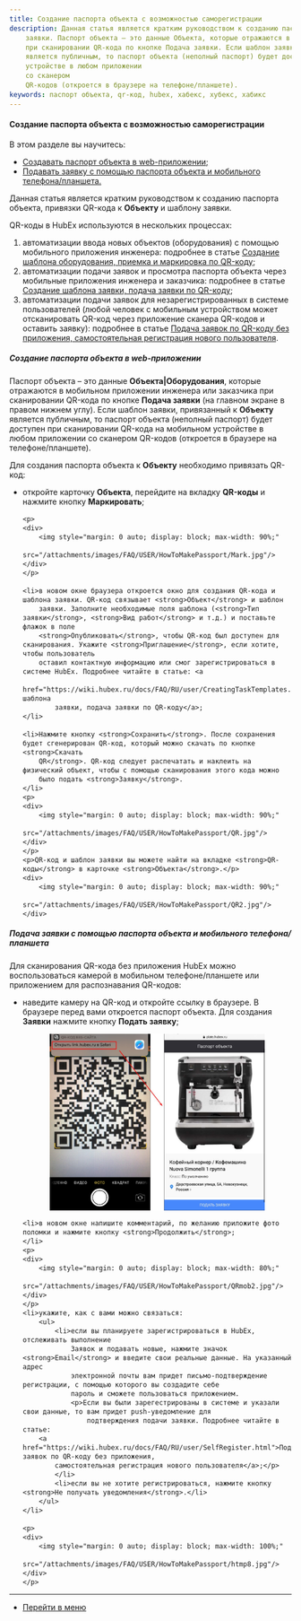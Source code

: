 ```yaml
---
title: Создание паспорта объекта с возможностью саморегистрации
description: Данная статья является кратким руководством к созданию паспорта объекта, привязки QR-кода к Объекту и шаблону
    заявки. Паспорт объекта – это данные Объекта, которые отражаются в мобильном приложении инженера или заказчика
    при сканировании QR-кода по кнопке Подача заявки. Если шаблон заявки, привязанный к Объекту
    является публичным, то паспорт объекта (неполный паспорт) будет доступен при сканировании QR-кода на мобильном
    устройстве в любом приложении
    со сканером
    QR-кодов (откроется в браузере на телефоне/планшете).
keywords: паспорт объекта, qr-код, hubex, хабекс, хубекс, хабикс
---
```



#### Создание паспорта объекта с возможностью саморегистрации
В этом разделе вы научитесь:
<html>
<meta charset="utf-8">
<ul>
    <li><a href="#pasweb">Создавать паспорт объекта в web-приложении;</a></li>
    <li><a href="#pasmob">Подавать заявку с помощью паспорта объекта и мобильного телефона/планшета.</a></li>
</ul>
</html>

<body>
<p>Данная статья является кратким руководством к созданию паспорта объекта, привязки QR-кода к <strong>Объекту</strong> и шаблону
    заявки. </p>
<p>QR-коды в HubEx используются в нескольких процессах:</p>
<ol>
    <li>автоматизации ввода новых объектов (оборудования) с помощью мобильного приложения инженера: подробнее в статье
        <a href="https://wiki.hubex.ru/docs/FAQ/RU/user/CreatingObjTemplates.html">Создание шаблона оборудования,
            приемка и маркировка по QR-коду</a>;
    </li>
    <li>автоматизации подачи заявок и просмотра паспорта объекта через мобильные приложения инженера и заказчика:
        подробнее в статье <a href="https://wiki.hubex.ru/docs/FAQ/RU/user/CreatingTaskTemplates.html">Создание шаблона
            заявки, подача заявки по QR-коду</a>;
    </li>
    <li>автоматизации подачи заявок для незарегистрированных в системе пользователей (любой человек с мобильным
        устройством может отсканировать QR-код через приложение сканера QR-кодов и оставить заявку): подробнее в статье
        <a href="https://wiki.hubex.ru/docs/FAQ/RU/user/SelfRegister.html">Подача заявок по QR-коду без приложения,
            самостоятельная регистрация нового пользователя</a>.
    </li>
</ol>


<h5 id="pasweb">Создание паспорта объекта в web-приложении</h5>
<p>Паспорт объекта – это данные <strong>Объекта|Оборудования</strong>, которые отражаются в мобильном приложении
    инженера или заказчика
    при
    сканировании QR-кода по кнопке <strong>Подача заявки</strong> (на главном экране в правом нижнем углу). Если шаблон
    заявки, привязанный к <strong>Объекту</strong>
    является публичным, то паспорт объекта (неполный паспорт) будет доступен при сканировании QR-кода на мобильном
    устройстве в любом приложении
    со сканером
    QR-кодов (откроется в браузере на телефоне/планшете).
</p>

<p>Для создания паспорта объекта к <strong>Объекту</strong> необходимо привязать QR-код:</p>

<ul>
    <li>откройте карточку <strong>Объекта</strong>, перейдите на вкладку <strong>QR-коды</strong> и нажмите кнопку <strong>Маркировать</strong>;</li>

    <p>
    <div>
        <img style="margin: 0 auto; display: block; max-width: 90%;"
             src="/attachments/images/FAQ/USER/HowToMakePassport/Mark.jpg"/>
    </div>
    </p>

    <li>в новом окне браузера откроется окно для создания QR-кода и шаблона заявки. QR-код связывает <strong>Объект</strong> и шаблон
        заявки. Заполните необходимые поля шаблона (<strong>Тип заявки</strong>, <strong>Вид работ</strong> и т.д.) и поставьте флажок в поле
        <strong>Опубликовать</strong>, чтобы QR-код был доступен для сканирования. Укажите <strong>Приглашение</strong>, если хотите, чтобы пользователь
        оставил контактную информацию или смог зарегистрироваться в системе HubEx. Подробнее читайте в статье: <a
                href="https://wiki.hubex.ru/docs/FAQ/RU/user/CreatingTaskTemplates.html">Создание шаблона
            заявки, подача заявки по QR-коду</a>;
    </li>

    <li>Нажмите кнопку <strong>Сохранить</strong>. После сохранения будет сгенерирован QR-код, который можно скачать по кнопке <strong>Скачать
        QR</strong>. QR-код следует распечатать и наклеить на физический объект, чтобы с помощью сканирования этого кода можно
        было подать <strong>Заявку</strong>.
    </li>
    <p>
    <div>
        <img style="margin: 0 auto; display: block; max-width: 90%;"
             src="/attachments/images/FAQ/USER/HowToMakePassport/QR.jpg"/>
    </div>
    </p>
    <p>QR-код и шаблон заявки вы можете найти на вкладке <strong>QR-коды</strong> в карточке <strong>Объекта</strong>.</p>
    <div>
        <img style="margin: 0 auto; display: block; max-width: 90%;"
             src="/attachments/images/FAQ/USER/HowToMakePassport/QR2.jpg"/>
    </div>
</ul>

<h5 id="pasmob">Подача заявки с помощью паспорта объекта и мобильного телефона/планшета</h5>
<p>Для сканирования QR-кода без приложения HubEx можно воспользоваться камерой в мобильном телефоне/планшете или
    приложением для распознавания QR-кодов:</p>
<ul>
    <li>наведите камеру на QR-код и откройте ссылку в браузере. В браузере перед вами откроется паспорт объекта. Для
        создания <strong>Заявки</strong> нажмите кнопку <strong>Подать заявку</strong>;
    </li>
    <p>
    <div>
        <img style="margin: 0 auto; display: block; max-width: 80%;"
             src="/attachments/images/FAQ/USER/HowToMakePassport/QRmob.jpg"/>
    </div>
    </p>

    <li>в новом окне напишите комментарий, по желанию приложите фото поломки и нажмите кнопку <strong>Продолжить</strong>;
    </li>
    <p>
    <div>
        <img style="margin: 0 auto; display: block; max-width: 80%;"
             src="/attachments/images/FAQ/USER/HowToMakePassport/QRmob2.jpg"/>
    </div>
    </p>
    <li>укажите, как с вами можно связаться:
        <ul>
            <li>если вы планируете зарегистрироваться в HubEx, отслеживать выполнение
                Заявок и подавать новые, нажмите значок <strong>Email</strong> и введите свои реальные данные. На указанный адрес
                электронной почты вам придет письмо-подтверждение регистрации, с помощью которого вы создадите себе
                пароль и сможете пользоваться приложением.
                <p>Если вы были зарегестрированы в системе и указали свои данные, то вам придет push-уведомление для
                    подтверждения подачи заявки. Подробнее читайте в статье:
        <a href="https://wiki.hubex.ru/docs/FAQ/RU/user/SelfRegister.html">Подача заявок по QR-коду без приложения,
            самостоятельная регистрация нового пользователя</a>;</p>
            </li>
            <li>если вы не хотите регистрироваться, нажмите кнопку <strong>Не получать уведомления</strong>.</li>
        </ul>
    </li>

    <p>
    <div>
        <img style="margin: 0 auto; display: block; max-width: 100%;"
             src="/attachments/images/FAQ/USER/HowToMakePassport/htmp8.jpg"/>
    </div>
    </p>


</ul>

</body>



___
- [Перейти в меню](http://wiki.hubex.ru)
